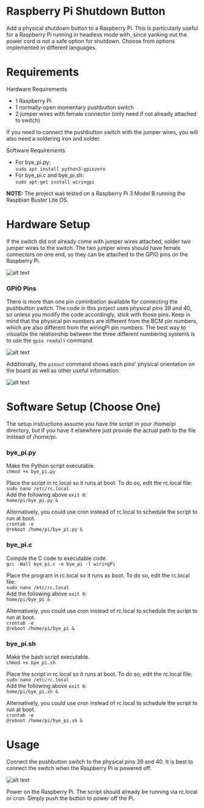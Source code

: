 # Raspberry Pi Shutdown Button
Add a physical shutdown button to a Raspberry Pi. This is particularly useful for a Raspberry Pi running in headless mode with, since yanking out the power cord is not a safe option for shutdown. Choose from options implemented in different languages.

# Requirements
Hardware Requirements
- 1 Raspberry Pi 
- 1 normally-open momentary pushbutton switch
- 2 jumper wires with female connector (only need if not already attached to switch)

If you need to connect the pushbutton switch with the jumper wires, you will also need a soldering iron and solder.

Software Requirements
- For bye_pi.py: <br/>
  ```sudo apt install python3-gpiozero```
- For bye_pi.c and bye_pi.sh: <br/>
  ```sudo apt-get install wiringpi```

**NOTE:** The project was tested on a Raspberry Pi 3 Model B running the Raspbian Buster Lite OS.

# Hardware Setup
If the switch did not already come with jumper wires attached, solder two jumper wires to the switch. The two jumper wires should have female connectors on one end, so they can be attached to the GPIO pins on the Raspberry Pi. 

![alt text](./images/pushbutton.png)

### GPIO Pins
There is more than one pin cominbation available for connecting the pushbutton switch. The code in this project uses physical pins 39 and 40, so unless you modify the code accordingly, stick with those pins. Keep in mind that the physical pin numbers are different from the BCM pin numbers, which are also different from the wiringPi pin numbers. The best way to visualize the relationship between the three different numbering systems is to use the `gpio readall` command. 

![alt text](./images/gpio_readall.png)

Additionally, the `pinout` command shows each pins' physical orientation on the board as well as other useful information.

![alt text](./images/pinout.png)

# Software Setup (Choose One)
The setup instructions assume you have the script in your /home/pi directory, but if you have it elsewhere just provide the actual path to the file instead of /home/pi.

### bye_pi.py
Make the Python script executable. <br/>
```chmod +x bye_pi.py```

Place the script in rc.local so it runs at boot. To do so, edit the rc.local file: <br/>
```sudo nano /etc/rc.local``` <br/>
Add the following above `exit 0`: <br/>
```home/pi/bye_pi.py &``` <br/>

Alternatively, you could use cron instead of rc.local to schedule the script to run at boot. <br/>
```crontab -e``` <br/>
```@reboot /home/pi/bye_pi.py &``` <br/>

### bye_pi.c
Compile the C code to executable code. <br/>
```gcc -Wall bye_pi.c -o bye_pi -l wiringPi```

Place the program in rc.local so it runs as boot. To do so, edit the rc.local file: <br/>
```sudo nano /etc/rc.local``` <br/>
Add the following above `exit 0`: <br/>
```home/pi/bye_pi &``` <br/>

Alternatively, you could use cron instead of rc.local to schedule the script to run at boot. <br/>
```crontab -e``` <br/>
```@reboot /home/pi/bye_pi &``` <br/>

### bye_pi.sh
Make the bash script executable. <br/>
```chmod +x bye_pi.sh```

Place the script in rc.local so it runs at boot. To do so, edit the rc.local file: <br/>
```sudo nano /etc/rc.local``` <br/>
Add the following above `exit 0`: <br/>
```home/pi/bye_pi.sh &``` <br/>

Alternatively, you could use cron instead of rc.local to schedule the script to run at boot. <br/>
```crontab -e``` <br/>
```@reboot /home/pi/bye_pi.sh &``` <br/>

# Usage
Connect the pushbutton switch to the physical pins 39 and 40. It is best to connect the switch when the Raspberry Pi is powered off. 

![alt text](./images/pushbutton_connected.png)

Power on the Raspberry Pi. The script should already be running via rc.local or cron. Simply push the button to power off the Pi. 

